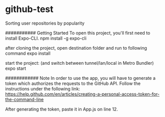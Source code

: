 # github-test
Sorting user repositories by popularity


########### Getting Started
To open this project, you'll first need to install Expo-CLI.
  npm install -g expo-cli

after cloning the project, open destination folder and run to following command
  expo install
  
start the project: (and switch between tunnel/lan/local in Metro Bundler)
  expo start


############ Note
In order to use the app, you will have to generate a token which authorizes the requests to the GitHub API. Follow the instructions under the following link:
https://help.github.com/en/articles/creating-a-personal-access-token-for-the-command-line

After generating the token, paste it in App.js on line 12.

